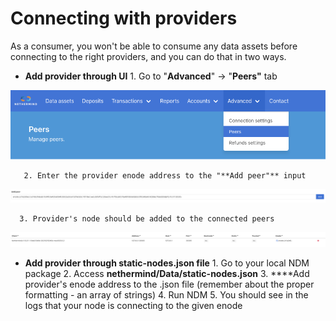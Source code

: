 # Connecting with providers

As a consumer, you won't be able to consume any data assets before connecting to the right providers, and you can do that in two ways. 

* **Add provider through UI** 1. Go to "**Advanced**" -&gt; "**Peers"** tab

![Advanced/Peers tab](../.gitbook/assets/image%20%2839%29.png)

       2. Enter the provider enode address to the "**Add peer"** input  


![Adding enode to the available peers](../.gitbook/assets/image%20%2849%29.png)

      3. Provider's node should be added to the connected peers  


![Connected provider&apos;s node](../.gitbook/assets/image%20%2845%29.png)



* **Add provider through static-nodes.json file** 1. Go to your local NDM package 2. Access **nethermind/Data/static-nodes.json** 3. ****Add provider's enode address to the .json file \(remember about the proper formatting - an array of strings\)  4. Run NDM  5. You should see in the logs that your node is connecting to the given enode



